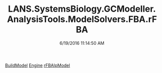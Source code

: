 ﻿---
title: LANS.SystemsBiology.GCModeller.AnalysisTools.ModelSolvers.FBA.rFBA
date: 6/19/2016 11:14:50 AM
---

[BuildModel](T-LANS.SystemsBiology.GCModeller.AnalysisTools.ModelSolvers.FBA.rFBA.BuildModel.html)
[Engine](T-LANS.SystemsBiology.GCModeller.AnalysisTools.ModelSolvers.FBA.rFBA.Engine.html)
[rFBAlpModel](T-LANS.SystemsBiology.GCModeller.AnalysisTools.ModelSolvers.FBA.rFBA.rFBAlpModel.html)
